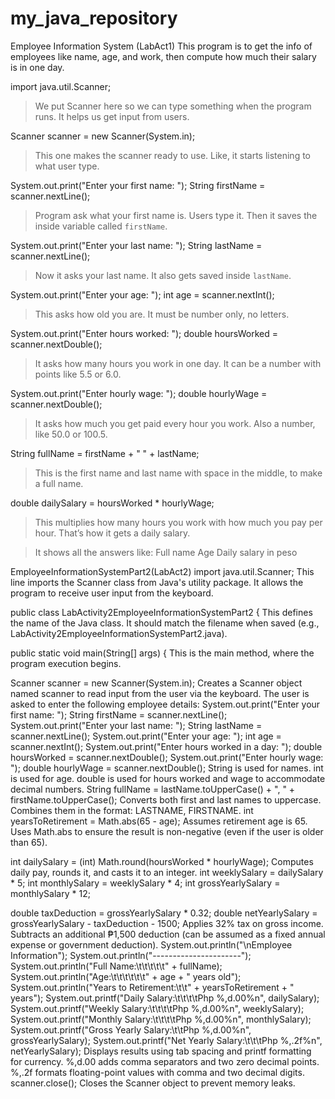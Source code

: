 # my_java_repository

Employee Information System (LabAct1)
This program is to get the info of employees like name, age, and work, then compute how much their salary is in one day.

import java.util.Scanner;
> We put Scanner here so we can type something when the program runs. It helps us get input from users.

Scanner scanner = new Scanner(System.in);
> This one makes the scanner ready to use. Like, it starts listening to what user type.

System.out.print("Enter your first name: ");
String firstName = scanner.nextLine();
> Program ask what your first name is. Users type it. Then it saves the inside variable called `firstName`.

System.out.print("Enter your last name: ");
String lastName = scanner.nextLine();
> Now it asks your last name. It also gets saved inside `lastName`.

System.out.print("Enter your age: ");
int age = scanner.nextInt();
> This asks how old you are. It must be number only, no letters.

System.out.print("Enter hours worked: ");
double hoursWorked = scanner.nextDouble();
> It asks how many hours you work in one day. It can be a number with points like 5.5 or 6.0.

System.out.print("Enter hourly wage: ");
double hourlyWage = scanner.nextDouble();
> It asks how much you get paid every hour you work. Also a number, like 50.0 or 100.5.

String fullName = firstName + " " + lastName;
> This is the first name and last name with space in the middle, to make a full name.

double dailySalary = hoursWorked * hourlyWage;
> This multiplies how many hours you work with how much you pay per hour. That’s how it gets a daily salary.

> It shows all the answers like:
Full name
Age
Daily salary in peso

EmployeeInformationSystemPart2(LabAct2)
import java.util.Scanner;
This line imports the Scanner class from Java's utility package. It allows the program to receive user input from the keyboard.

public class LabActivity2EmployeeInformationSystemPart2 {
This defines the name of the Java class. It should match the filename when saved (e.g., LabActivity2EmployeeInformationSystemPart2.java).

public static void main(String[] args) {
This is the main method, where the program execution begins.

Scanner scanner = new Scanner(System.in);
Creates a Scanner object named scanner to read input from the user via the keyboard.
The user is asked to enter the following employee details:
System.out.print("Enter your first name: ");
String firstName = scanner.nextLine();
System.out.print("Enter your last name: ");
String lastName = scanner.nextLine();
System.out.print("Enter your age: ");
int age = scanner.nextInt();
System.out.print("Enter hours worked in a day: ");
double hoursWorked = scanner.nextDouble();
System.out.print("Enter hourly wage: ");
double hourlyWage = scanner.nextDouble();
String is used for names.
int is used for age.
double is used for hours worked and wage to accommodate decimal numbers.
String fullName = lastName.toUpperCase() + ", " + firstName.toUpperCase();
Converts both first and last names to uppercase. Combines them in the format: LASTNAME, FIRSTNAME.
int yearsToRetirement = Math.abs(65 - age);
Assumes retirement age is 65. Uses Math.abs to ensure the result is non-negative (even if the user is older than 65).

int dailySalary = (int) Math.round(hoursWorked * hourlyWage);
Computes daily pay, rounds it, and casts it to an integer.
int weeklySalary = dailySalary * 5;
int monthlySalary = weeklySalary * 4;
int grossYearlySalary = monthlySalary * 12;

double taxDeduction = grossYearlySalary * 0.32;
double netYearlySalary = grossYearlySalary - taxDeduction - 1500;
Applies 32% tax on gross income. Subtracts an additional ₱1,500 deduction (can be assumed as a fixed annual expense or government deduction).
System.out.println("\nEmployee Information");
System.out.println("----------------------");
System.out.println("Full Name:\t\t\t\t\t" + fullName);
System.out.println("Age:\t\t\t\t\t\t" + age + " years old");
System.out.println("Years to Retirement:\t\t" + yearsToRetirement + " years");
System.out.printf("Daily Salary:\t\t\t\tPhp %,d.00%n", dailySalary);
System.out.printf("Weekly Salary:\t\t\t\tPhp %,d.00%n", weeklySalary);
System.out.printf("Monthly Salary:\t\t\t\tPhp %,d.00%n", monthlySalary);
System.out.printf("Gross Yearly Salary:\t\tPhp %,d.00%n", grossYearlySalary);
System.out.printf("Net Yearly Salary:\t\t\tPhp %,.2f%n", netYearlySalary);
Displays results using tab spacing and printf formatting for currency. %,d.00 adds comma separators and two zero decimal points. %,.2f formats floating-point values with comma and two decimal digits.
scanner.close();
Closes the Scanner object to prevent memory leaks.
